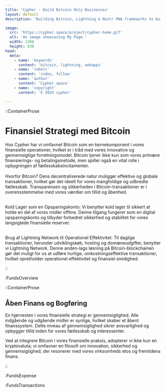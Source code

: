 ```yaml
---
title: 'Cypher - Build Bitcoin Only Businesses'
layout: default
description: 'Building Bitcoin, Lightning & Nostr PWA frameworks to build faster & better.'

image:
  src: 'https://cypher.space/project/cypher-home.gif'
  alt: 'An image showcasing My Page.'
  width: 1200
  height: 630
head:
  meta:
    - name: 'keywords'
      content: 'bitcoin, lightning, webapps'
    - name: 'robots'
      content: 'index, follow'
    - name: 'author'
      content: 'Cypher.space'
    - name: 'copyright'
      content: '© 2024 cypher'

---
```



::ContainerProse
# Finansiel Strategi med Bitcoin

Hos Cypher har vi omfavnet Bitcoin som en kernekomponent i vores finansielle operationer, hvilket er i tråd med vores innovative og gennemsigtige forretningsmodel. Bitcoin tjener ikke kun som vores primære finansierings- og betalingsmetode, men spiller også en vital rolle i opbygningen af fællesskabsincitamenter.
<br><br>
Hvorfor Bitcoin? Dens decentraliserede natur muliggør effektive og globale transaktioner, hvilket gør det ideelt for vores mangfoldige og udbredte fællesskab. Transparensen og sikkerheden i Bitcoin-transaktioner er i overensstemmelse med vores værdier om tillid og åbenhed.
<br><br>

Kold Lager som en Opsparingskonto: Vi benytter kold lager til sikkert at holde en del af vores midler offline. Denne tilgang fungerer som en digital opsparingskonto og tilbyder forbedret sikkerhed og stabilitet for vores langsigtede finansielle reserver.
<br><br>

Brug af Lightning Network til Operationel Effektivitet: Til daglige transaktioner, herunder udviklingskøb, hosting og domæneudgifter, benytter vi Lightning Network. Denne anden-lags løsning på Bitcoin-blockchainen gør det muligt for os at udføre hurtige, omkostningseffektive transaktioner, hvilket opretholder operationel effektivitet og finansiel smidighed.


::

:FundsOverview

::ContainerProse
## Åben Finans og Bogføring

En hjørnesten i vores finansielle strategi er gennemsigtighed. Alle indgående og udgående midler er synlige, hvilket skaber et åbent finanssystem. Dette niveau af gennemsigtighed sikrer ansvarlighed og opbygger tillid inden for vores fællesskab og interessenter.

Ved at integrere Bitcoin i vores finansielle praksis, adopterer vi ikke kun en kryptovaluta; vi omfavner en filosofi om innovation, sikkerhed og gennemsigtighed, der resonerer med vores virksomheds etos og fremtidens finans.

::

:FundsExpense

:FundsTransactions